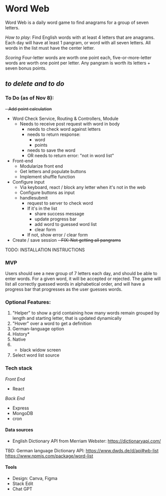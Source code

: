 

# Word Web

 Word Web is a daily word game to find anagrams for a group of seven letters.

*How to play:*
Find English words with at least 4 letters that are anagrams. Each day will have at least 1 pangram, or word with all seven letters. All words in the list must have the center letter.

*Scoring*
Four-letter words are worth one point each, five-or-more-letter words are worth one point per letter. Any pangram is worth its letters + seven bonus points.




## *to delete and to do*

### To Do (as of Nov 8):

 ~~- Add point calculation~~

 - Word Check Service, Routing & Controllers, Module
	 - Needs to receive post request with word in body
		 - needs to check word against letters
		 - needs to return response:
			 - word
			 - points
		 - needs to save the word
		 - OR needs to return error: "not in word list"
 - Front-end
	 - Modularize front end
	 - Get letters and populate buttons
	 - Implement shuffle function
 - Configure input
	 - Via keyboard, react / block any letter when it's not in the web
	 - Configure buttons as input
	 - handlesubmit
		 - request to server to check word
		 - If it's in the list
			 - share success message
			 - update progress bar
			 - add word to guessed word list
			 - clear form
		 - If not, show error / clear form
 - Create / save session
 ~~- FIX: Not getting all pangrams~~




TODO: INSTALLATION INSTRUCTIONS

### MVP



Users should see a new group of 7 letters each day, and should be able to enter words. For a given word, it will be accepted or rejected. The game will list all correctly guessed words in alphabetical order, and will have a progress bar that progresses as the user guesses words.



### Optional Features:

1. "Helper" to show a grid containing how many words remain grouped by length and starting letter, that is updated dynamically
2. "Hover" over a word to get a definition
3. German-language option
4. History*
5. Native
6.  - black widow screen
7. Select word list source



### Tech stack


*Front End*
 - React

*Back End*
 - Express
 - MongoDB
 - cron




#### Data sources

 - English Dictionary API from Merriam Webster:
   https://dictionaryapi.com/

TBD: German language Dictionary API:
   https://www.dwds.de/d/api#wb-list
   https://www.npmjs.com/package/word-list
#### Tools
- Design: Canva, Figma
- Stack Edit
- Chat GPT
